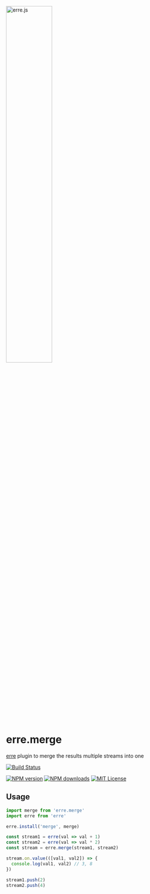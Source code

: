 <img alt="erre.js" src="https://cdn.rawgit.com/GianlucaGuarini/erre/master/erre-logo.svg" width="50%"/>

# erre.merge

[erre](https://github.com/GianlucaGuarini/erre) plugin to merge the results multiple streams into one

[![Build Status][travis-image]][travis-url]

[![NPM version][npm-version-image]][npm-url]
[![NPM downloads][npm-downloads-image]][npm-url]
[![MIT License][license-image]][license-url]

## Usage

```js
import merge from 'erre.merge'
import erre from 'erre'

erre.install('merge', merge)

const stream1 = erre(val => val + 1)
const stream2 = erre(val => val * 2)
const stream = erre.merge(stream1, stream2)

stream.on.value(([val1, val2]) => {
  console.log(val1, val2) // 3, 8
})

stream1.push(2)
stream2.push(4)
```

[travis-image]:https://img.shields.io/travis/GianlucaGuarini/erre.merge.svg?style=flat-square
[travis-url]:https://travis-ci.org/GianlucaGuarini/erre.merge

[license-image]:http://img.shields.io/badge/license-MIT-000000.svg?style=flat-square
[license-url]:LICENSE

[npm-version-image]:http://img.shields.io/npm/v/erre.merge.svg?style=flat-square
[npm-downloads-image]:http://img.shields.io/npm/dm/erre.merge.svg?style=flat-square
[npm-url]:https://npmjs.org/package/erre.merge

